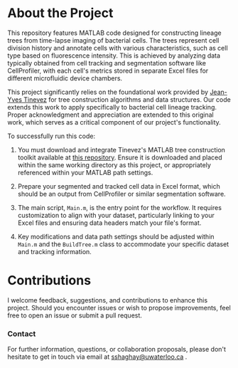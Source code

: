 
# About the Project

This repository features MATLAB code designed for constructing lineage trees from time-lapse imaging of bacterial cells. The trees represent cell division history and annotate cells with various characteristics, such as cell type based on fluorescence intensity. This is achieved by analyzing data typically obtained from cell tracking and segmentation software like CellProfiler, with each cell's metrics stored in separate Excel files for different microfluidic device chambers.

This project significantly relies on the foundational work provided by [Jean-Yves Tinevez](http://tinevez.github.io/matlab-tree/) for tree construction algorithms and data structures. Our code extends this work to apply specifically to bacterial cell lineage tracking. Proper acknowledgment and appreciation are extended to this original work, which serves as a critical component of our project's functionality.

To successfully run this code:

1. You must download and integrate Tinevez's MATLAB tree construction toolkit available at [this repository](http://tinevez.github.io/matlab-tree/). Ensure it is downloaded and placed within the same working directory as this project, or appropriately referenced within your MATLAB path settings.

2. Prepare your segmented and tracked cell data in Excel format, which should be an output from CellProfiler or similar segmentation software.

3. The main script, `Main.m`, is the entry point for the workflow. It requires customization to align with your dataset, particularly linking to your Excel files and ensuring data headers match your file's format.

4. Key modifications and data path settings should be adjusted within `Main.m` and the `BuildTree.m` class to accommodate your specific dataset and tracking information.


# Contributions

I welcome feedback, suggestions, and contributions to enhance this project. Should you encounter issues or wish to propose improvements, feel free to open an issue or submit a pull request.

### Contact

For further information, questions, or collaboration proposals, please don't hesitate to get in touch via email at sshaghay@uwaterloo.ca .
